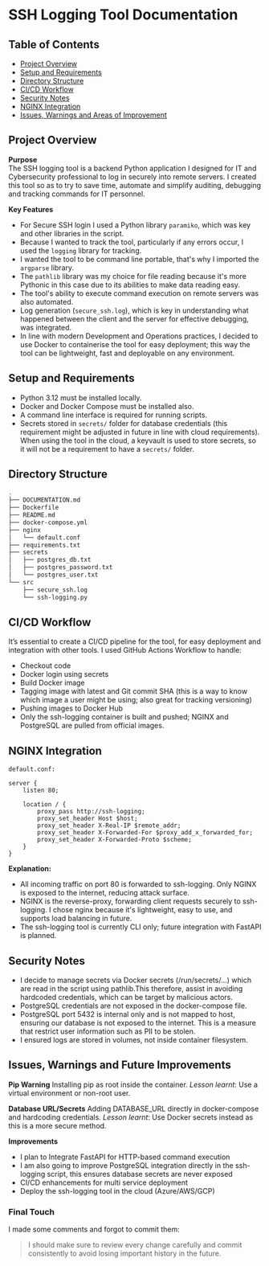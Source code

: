 # SSH Logging Tool Documentation

## Table of Contents
- [Project Overview](#project-overview)
- [Setup and Requirements](#setup-and-requirements)
- [Directory Structure](#directory-structure)
- [CI/CD Workflow](#cicd-workflow)
- [Security Notes](#security-notes)
- [NGINX Integration](#nginx-integration)
- [Issues, Warnings and Areas of Improvement](#issues-warnings-and-future-of-improvement)

## Project Overview

**Purpose**  
The SSH logging tool is a backend Python application I designed for IT and Cybersecurity professional to log in securely into remote servers. I created this tool so as to try to save time, automate and simplify auditing, debugging and tracking commands for IT personnel. 

**Key Features** 
- For Secure SSH login I used a Python library `paramiko`, which was key and other libraries in the script.  
- Because I wanted to track the tool, particularly if any errors occur, I used the `logging` library for tracking.  
- I wanted the tool to be command line portable, that's why I imported the `argparse` library.  
- The `pathlib` library was my choice for file reading because it's more Pythonic in this case due to its abilities to make data reading easy.  
- The tool's ability to execute command execution on remote servers was also automated.  
- Log generation (`secure_ssh.log`), which is key in understanding what happened between the client and the server for effective debugging, was integrated.  
- In line with modern Development and Operations practices, I decided to use Docker to containerise the tool for easy deployment; this way the tool can be lightweight, fast and deployable on any environment.  

## Setup and Requirements
- Python 3.12 must be installed locally.  
- Docker and Docker Compose must be installed also.  
- A command line interface is required for running scripts.  
- Secrets stored in `secrets/` folder for database credentials (this requirement might be adjusted in future in line with cloud requirements). When using the tool in the cloud, a keyvault is used to store secrets, so it will not be a requirement to have a `secrets/` folder.  

## Directory Structure
```bash
.
├── DOCUMENTATION.md
├── Dockerfile
├── README.md
├── docker-compose.yml
├── nginx
│   └── default.conf
├── requirements.txt
├── secrets
│   ├── postgres_db.txt
│   ├── postgres_password.txt
│   └── postgres_user.txt
└── src
    ├── secure_ssh.log
    └── ssh-logging.py
```

## CI/CD Workflow

It’s essential to create a CI/CD pipeline for the tool, for easy deployment and integration with other tools.
I used GitHub Actions Workflow to handle:
- Checkout code
- Docker login using secrets
- Build Docker image
- Tagging image with latest and Git commit SHA (this is a way to know which image a user might be using; also great for tracking versioning)
- Pushing images to Docker Hub
- Only the ssh-logging container is built and pushed; NGINX and PostgreSQL are pulled from official images.

## NGINX Integration
```
default.conf: 

server { 
    listen 80; 

    location / { 
        proxy_pass http://ssh-logging; 
        proxy_set_header Host $host; 
        proxy_set_header X-Real-IP $remote_addr; 
        proxy_set_header X-Forwarded-For $proxy_add_x_forwarded_for; 
        proxy_set_header X-Forwarded-Proto $scheme; 
    } 
} 
```
**Explanation:**
- All incoming traffic on port 80 is forwarded to ssh-logging. Only NGINX is exposed to the internet, reducing attack surface.
- NGINX is the reverse-proxy, forwarding client requests securely to ssh-logging. I chose nginx because it's lightweight, easy to use, and supports load balancing in future.
- The ssh-logging tool is currently CLI only; future integration with FastAPI is planned.

## Security Notes
- I decide to manage secrets via Docker secrets (/run/secrets/...) which are read in the script using pathlib.This therefore, assist in avoiding hardcoded credentials, which can be target by malicious actors.
- PostgreSQL credentials are not exposed in the docker-compose file.
- PostgreSQL port 5432 is internal only and is not mapped to host, ensuring our database is not exposed to the internet. This is a measure that restrict user information such as PII to be stolen.
- I ensured logs are stored in volumes, not inside container filesystem.

## Issues, Warnings and Future Improvements
**Pip Warning**
Installing pip as root inside the container.
*Lesson learnt*: Use a virtual environment or non-root user.

**Database URL/Secrets**
Adding DATABASE_URL directly in docker-compose and hardcoding credentials.
*Lesson learnt*: Use Docker secrets instead as this is a more secure method.

**Improvements**
- I plan to Integrate FastAPI for HTTP-based command execution
- I am also going to improve PostgreSQL integration directly in the ssh-logging script, this ensures database secrets are never exposed
- CI/CD enhancements for multi service deployment
- Deploy the ssh-logging tool in the cloud (Azure/AWS/GCP)

### Final Touch
I made some comments and forgot to commit them:
>I should make sure to review every change carefully and commit consistently to avoid losing important history in the future.
